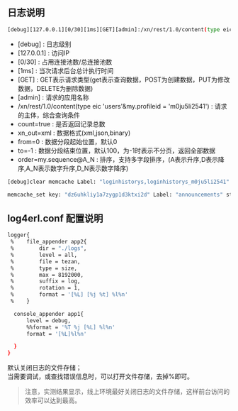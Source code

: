 

## 日志说明
  
  ```bash
  [debug][127.0.0.1][0/30][1ms][GET][admin]:/xn/rest/1.0/content(type eic 'users'&my.profileid = 'm0ju5li2541')?count=true&xn_out=xml&from=0&to=-1&order=my.sequence@A_N
  ```
  * [debug] : 日志级别
  * [127.0.0.1] :  访问IP
  * [0/30] : 占用连接池数/总连接池数
  * [1ms] : 当次请求后台总计执行时间
  * [GET] : GET表示请求类型(get表示查询数据，POST为创建数据，PUT为修改数据，DELETE为删除数据)
  * [admin] : 请求的应用名称
  * /xn/rest/1.0/content(type eic 'users'&my.profileid = 'm0ju5li2541') : 请求的主体，综合查询条件
  * count=true : 是否返回记录总数
  * xn_out=xml : 数据格式(xml,json,binary)
  * from=0 : 数据分段起始位置，默认0
  * to=-1 : 数据分段结束位置，默认100，为-1时表示不分页，返回全部数据
  * order=my.sequence@A_N : 排序，支持多字段排序，(A表示升序,D表示降序,A_N表示数字升序,D_N表示数字降序)
  
  ```bash
  [debug]clear memcache Label: "loginhistorys,loginhistorys_m0ju5li2541" Hostname:"admin"
  ```
  
  ```bash
  memcache_set key: "dz6uhkliy1a7zygp1d3ktxi2d" Label: "announcements" stored 
  ```

## log4erl.conf 配置说明
  
  ```bash
  logger{
   %	file_appender app2{
   %		dir = "./logs",
   %		level = all,
   %		file = tezan,
   %		type = size,
   %		max = 8192000, 
   %		suffix = log,
   %		rotation = 1,
   %		format = '[%L] [%j %t] %l%n'
   %	}

  	console_appender app1{
  		level = debug,
  		%%format = '%T %j [%L] %l%n'
  		format = '[%L]%l%n'

  	}
  }
  ```
  默认关闭日志的文件存储；<br>
  当需要调试，或查找错误信息时，可以打开文件存储，去掉%即可。<br>
  >注意，实测结果显示，线上环境最好关闭日志的文件存储，这样前台访问的效率可以达到最高。<br>


